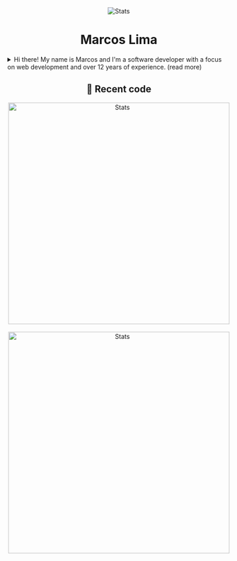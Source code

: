 <div align="center">
  <img src="https://user-images.githubusercontent.com/958723/207206099-04913a11-e77d-4b52-a9d3-5d702839508b.png" alt="Stats" />
  <h1>Marcos Lima</h1>

</div>
<details>
  <summary>
   Hi there! My name is Marcos and I'm a software developer with a focus on web development and over 12 years of experience. (read more)
  </summary>

  <p><br>Throughout my career, I've worked on projects for companies like Unilever, Honda, Claro (América Móvil), Subaru, and Popeyes, gaining a wealth of experience in developing and maintaining web applications. Currently, I'm working at VIP BR Telecom as tech lead, where I'm responsible for leading a team of web developers and overseeing the development of the company products. I'm passionate about using the latest technologies and techniques to create user-friendly and engaging web experiences for the clients.</p>

  Solid knowledge in Linux, Python, Vue.js, React, APIs, JAMStack, Design (Figma, Inkscape, typography, interfaces) and ...literature.
</details>

<div align="center">
  <h2>🤖 Recent code</h2>
</div>

<div align="center">
  <img width="500" src="https://github-readme-stats.vercel.app/api/wakatime?username=marcker&hide_title=true&layout=compact&theme=transparent" alt="Stats" />
</div>

<br>

<div align="center">
  <img width="500" src="https://github-readme-stats.vercel.app/api?username=skvggor&show_icons=true&theme=transparent&hide_title=true&count_private=true" alt="Stats" />
</div>
